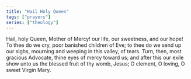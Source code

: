 ```yaml
---
title: "Hail Holy Queen"
tags: ["prayers"]
series: ["theology"]
---
```


Hail, holy Queen, Mother of Mercy! our life, our sweetness, and our hope! To thee do we cry, poor banished children of Eve; to thee do we send up our sighs, mourning and weeping in this valley, of tears. Turn, then, most gracious Advocate, thine eyes of mercy toward us; and after this our exile show unto us the blessed fruit of thy womb, Jesus; O clement, O loving, O sweet Virgin Mary.